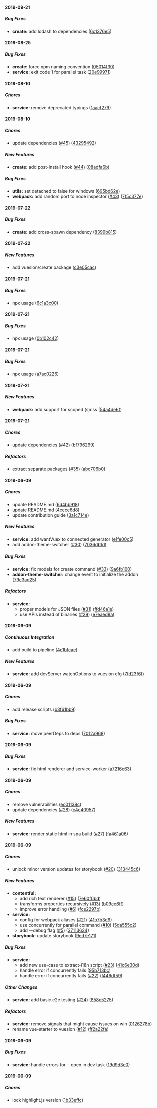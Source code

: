#### 2019-09-21

##### Bug Fixes

* **create:**  add lodash to dependencies ([6c1376e5](https://github.com/vuesion/packages/commit/6c1376e550419cd90883f0ee167670a8bf9f6f58))

#### 2019-08-25

##### Bug Fixes

* **create:**  force npm naming convention ([05014f30](https://github.com/vuesion/packages/commit/05014f309c5cfba72204ec05785e74dbcab657f2))
* **service:**  exit code 1 for parallel task ([20e99971](https://github.com/vuesion/packages/commit/20e99971ef9c9848606213bde138a33027c4d8c7))

#### 2019-08-10

##### Chores

* **service:**  remove deprecated typings ([1aacf279](https://github.com/vuesion/packages/commit/1aacf279d22e604af6f3e73ad35995ab595de831))

#### 2019-08-10

##### Chores

*  update dependencies ([#45](https://github.com/vuesion/packages/pull/45)) ([43295492](https://github.com/vuesion/packages/commit/432954921890358a98b64ee7d1f29f146e269178))

##### New Features

* **create:**  add post-install hook ([#44](https://github.com/vuesion/packages/pull/44)) ([08adfa6b](https://github.com/vuesion/packages/commit/08adfa6be35543427708651656ed2e119c05bb70))

##### Bug Fixes

* **utils:**  set detached to false for windows ([695bd62e](https://github.com/vuesion/packages/commit/695bd62e374b7dce5c52117b1e036fdb778cdbb1))
* **webpack:**  add random port to node inspector ([#43](https://github.com/vuesion/packages/pull/43)) ([7f5c377e](https://github.com/vuesion/packages/commit/7f5c377e64245687060ec195165575833e0a66bf))

#### 2019-07-22

##### Bug Fixes

* **create:**  add cross-spawn dependency ([8399b815](https://github.com/vuesion/packages/commit/8399b81539804cf3ce8880b49a470860ef83f194))

#### 2019-07-22

##### New Features

*  add vuesion/create package ([c3e05cac](https://github.com/vuesion/packages/commit/c3e05cac2a846a93a6c5bc7506cc7ef5a1e58510))

#### 2019-07-21

##### Bug Fixes

*  npx usage ([6c1a3c00](https://github.com/vuesion/packages/commit/6c1a3c00efc830f848c8f97c3bd2103e92c25488))

#### 2019-07-21

##### Bug Fixes

*  npx usage ([0b102c42](https://github.com/vuesion/packages/commit/0b102c424d9082b176dfc5dfbdb567555c2f7aa8))

#### 2019-07-21

##### Bug Fixes

*  npx usage ([a7ac0226](https://github.com/vuesion/packages/commit/a7ac02260ba5e10f29da8268febd702aea6293d0))

#### 2019-07-21

##### New Features

* **webpack:**  add support for scoped (s)css ([54a4de6f](https://github.com/vuesion/packages/commit/54a4de6f61e27bbb1f27a112bb3b87f4d10f150b))

#### 2019-07-21

##### Chores

*  update dependencies ([#42](https://github.com/vuesion/packages/pull/42)) ([bf796299](https://github.com/vuesion/packages/commit/bf79629911504505b63a4a1bb243b3ceaa570ab9))

##### Refactors

*  extract separate packages ([#35](https://github.com/vuesion/packages/pull/35)) ([abc706b0](https://github.com/vuesion/packages/commit/abc706b0cc9dac1df9c99cbe3e47e31ca9734bb5))

#### 2019-06-09

##### Chores

*  update README.md ([6d4bb918](https://github.com/vuesion/packages/commit/6d4bb918d9d71c24d082e53b6958685a3398c871))
*  update README.md ([4cece6d8](https://github.com/vuesion/packages/commit/4cece6d8193cfa2907356659d5f3e79ff543b3b0))
*  update contribution guide ([3a1c714e](https://github.com/vuesion/packages/commit/3a1c714efe86c6e8938ea737de20818d2633352e))

##### New Features

* **service:**  add wantVuex to connected generator ([e1fe00c5](https://github.com/vuesion/packages/commit/e1fe00c5fed70c4de0a533f7a9093504a5a4c12d))
*  add addon-theme-switcher ([#30](https://github.com/vuesion/packages/pull/30)) ([7036db1d](https://github.com/vuesion/packages/commit/7036db1d5f0893a75d64815e73dc4dfb7e8bad38))

##### Bug Fixes

* **service:**  fix models for create command ([#33](https://github.com/vuesion/packages/pull/33)) ([9a6fb160](https://github.com/vuesion/packages/commit/9a6fb16099c899bb00c95ac24c899cca7d8ec29a))
* **addon-theme-switcher:**  change event to initialize the addon ([79c3ad25](https://github.com/vuesion/packages/commit/79c3ad25cfc18e8f7e474ff1d09b65da4a38b890))

##### Refactors

* **service:**
  *  proper models for JSON files ([#31](https://github.com/vuesion/packages/pull/31)) ([ffd46a1e](https://github.com/vuesion/packages/commit/ffd46a1e7a9ed1af1f9b411527a1c5c6a6f40607))
  *  use APIs instead of binaries ([#29](https://github.com/vuesion/packages/pull/29)) ([e7eaed8a](https://github.com/vuesion/packages/commit/e7eaed8a281e085299906853797f7e0825b94aaf))

#### 2019-06-09

##### Continuous Integration

*  add build to pipeline ([4e1bfcae](https://github.com/vuesion/packages/commit/4e1bfcae94097a98641f0bdbb772486827d01152))

##### New Features

* **service:**  add devServer watchOptions to vuesion cfg ([7fd23f6f](https://github.com/vuesion/packages/commit/7fd23f6f55737268cbfe86945108bd1e702616ab))

#### 2019-06-09

##### Chores

*  add release scripts ([b3f61bb9](https://github.com/vuesion/packages/commit/b3f61bb98df471f495ff364a7b2b3beeb049ea5c))

##### Bug Fixes

* **service:**  move peerDeps to deps ([7012a968](https://github.com/vuesion/packages/commit/7012a9687dab50a71d4172534e20be0fcdd70dde))

#### 2019-06-09

##### Bug Fixes

* **service:**  fix html renderer and service-worker ([a7216c63](https://github.com/vuesion/packages/commit/a7216c638047297968b66fa83311f051a00c3d26))

#### 2019-06-09

##### Chores

*  remove vulnerabilities ([ec01138c](https://github.com/vuesion/packages/commit/ec01138c1500b4d10e759ed3713bb24d4da45ccd))
*  update dependencies ([#28](https://github.com/vuesion/packages/pull/28)) ([c4e40957](https://github.com/vuesion/packages/commit/c4e409573f77593be7c5483da1eaf55da8b4ea51))

##### New Features

* **service:**  render static html in spa build ([#27](https://github.com/vuesion/packages/pull/27)) ([fa461a06](https://github.com/vuesion/packages/commit/fa461a0682e48f240c30d8f4c320b1a5b5bbbd77))

#### 2019-06-09

##### Chores

*  unlock minor version updates for storybook ([#20](https://github.com/vuesion/packages/pull/20)) ([313445c6](https://github.com/vuesion/packages/commit/313445c6852d2b5960760db0ad2dda34632ffb1f))

##### New Features

* **contentful:**
  *  add rich text renderer ([#15](https://github.com/vuesion/packages/pull/15)) ([7e60f0bd](https://github.com/vuesion/packages/commit/7e60f0bd71d02a752271778d132ab60b5147413d))
  *  transforms properties recursively ([#13](https://github.com/vuesion/packages/pull/13)) ([b09ce6ff](https://github.com/vuesion/packages/commit/b09ce6ffd8e352e7c3f784721178419053d1c989))
  *  improve error handling ([#6](https://github.com/vuesion/packages/pull/6)) ([fce2297b](https://github.com/vuesion/packages/commit/fce2297b9566e0ff375071c351fba8554edf87b1))
* **service:**
  *  config for webpack aliases ([#21](https://github.com/vuesion/packages/pull/21)) ([41b7b3d9](https://github.com/vuesion/packages/commit/41b7b3d987581bf3ca3fe4735bd1865c6d1e5ae8))
  *  use concurrently for parallel command ([#10](https://github.com/vuesion/packages/pull/10)) ([5da555c2](https://github.com/vuesion/packages/commit/5da555c2c81fe3b6c4da899432bdcdfd98d1001a))
  *  add --debug flag ([#5](https://github.com/vuesion/packages/pull/5)) ([37113634](https://github.com/vuesion/packages/commit/371136340f7fb0364f443d18a62ec9c13e2375bf))
* **storybook:**  update storybook ([9ed7e171](https://github.com/vuesion/packages/commit/9ed7e171cb8f90aaa1eb6108f4f838bcbc3e1a2a))

##### Bug Fixes

* **service:**
  *  add new use-case to extract-i18n script ([#23](https://github.com/vuesion/packages/pull/23)) ([41c6e30d](https://github.com/vuesion/packages/commit/41c6e30d56c2bb83e56c26125bb1afcba53c9a09))
  *  handle error if concurrently fails ([95b713bc](https://github.com/vuesion/packages/commit/95b713bc4c2cc1ee0dfff468e8f5bb993c10eaa6))
  *  handle error if concurrently fails ([#22](https://github.com/vuesion/packages/pull/22)) ([f446df59](https://github.com/vuesion/packages/commit/f446df5986713e5d2b75f63393ccda9a7b22f7d4))

##### Other Changes

* **service:**  add basic e2e testing ([#24](https://github.com/vuesion/packages/pull/24)) ([858c5275](https://github.com/vuesion/packages/commit/858c527586eb659801f7b2a95031efdf87dd740f))

##### Refactors

* **service:**  remove signals that might cause issues on win ([0126278b](https://github.com/vuesion/packages/commit/0126278b3dade0c1e89a07f1acd812c80d42053f))
*  rename vue-starter to vuesion ([#12](https://github.com/vuesion/packages/pull/12)) ([ff2a22fa](https://github.com/vuesion/packages/commit/ff2a22fab079778151664c3db7eb64b4948c9c2e))

#### 2019-06-09

##### Bug Fixes

* **service:**  handle errors for --open in dev task ([19d9d3c0](https://github.com/vuesion/packages/commit/19d9d3c0dc8ebb86ee6aa4fa7eec1a7706462591))

#### 2019-06-09

##### Chores

*  lock highlight.js version ([1b33effc](https://github.com/vuesion/packages/commit/1b33effc481bf8265e6bc3192d3046d0f7de2e34))

